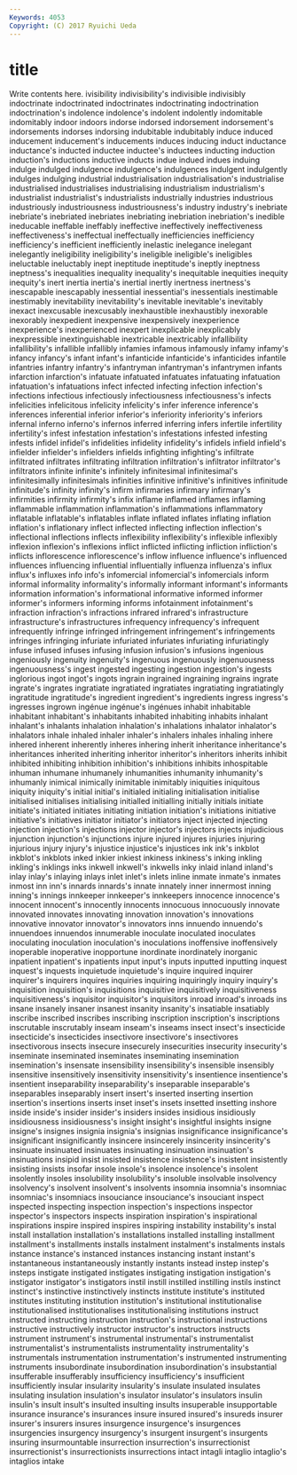```yaml
---
Keywords: 4053 
Copyright: (C) 2017 Ryuichi Ueda
---
```


# title

Write contents here.
ivisibility indivisibility's indivisible indivisibly indoctrinate indoctrinated indoctrinates
indoctrinating indoctrination indoctrination's indolence indolence's indolent indolently indomitable indomitably indoor
indoors indorse indorsed indorsement indorsement's indorsements indorses indorsing indubitable indubitably
induce induced inducement inducement's inducements induces inducing induct inductance inductance's
inducted inductee inductee's inductees inducting induction induction's inductions inductive inducts
indue indued indues induing indulge indulged indulgence indulgence's indulgences indulgent
indulgently indulges indulging industrial industrialisation industrialisation's industrialise industrialised industrialises industrialising
industrialism industrialism's industrialist industrialist's industrialists industrially industries industrious industriously industriousness
industriousness's industry industry's inebriate inebriate's inebriated inebriates inebriating inebriation inebriation's
inedible ineducable ineffable ineffably ineffective ineffectively ineffectiveness ineffectiveness's ineffectual ineffectually
inefficiencies inefficiency inefficiency's inefficient inefficiently inelastic inelegance inelegant inelegantly ineligibility
ineligibility's ineligible ineligible's ineligibles ineluctable ineluctably inept ineptitude ineptitude's ineptly
ineptness ineptness's inequalities inequality inequality's inequitable inequities inequity inequity's inert
inertia inertia's inertial inertly inertness inertness's inescapable inescapably inessential inessential's
inessentials inestimable inestimably inevitability inevitability's inevitable inevitable's inevitably inexact inexcusable
inexcusably inexhaustible inexhaustibly inexorable inexorably inexpedient inexpensive inexpensively inexperience inexperience's
inexperienced inexpert inexplicable inexplicably inexpressible inextinguishable inextricable inextricably infallibility infallibility's
infallible infallibly infamies infamous infamously infamy infamy's infancy infancy's infant
infant's infanticide infanticide's infanticides infantile infantries infantry infantry's infantryman infantryman's
infantrymen infants infarction infarction's infatuate infatuated infatuates infatuating infatuation infatuation's
infatuations infect infected infecting infection infection's infections infectious infectiously infectiousness
infectiousness's infects infelicities infelicitous infelicity infelicity's infer inference inference's inferences
inferential inferior inferior's inferiority inferiority's inferiors infernal inferno inferno's infernos
inferred inferring infers infertile infertility infertility's infest infestation infestation's infestations
infested infesting infests infidel infidel's infidelities infidelity infidelity's infidels infield
infield's infielder infielder's infielders infields infighting infighting's infiltrate infiltrated infiltrates
infiltrating infiltration infiltration's infiltrator infiltrator's infiltrators infinite infinite's infinitely infinitesimal
infinitesimal's infinitesimally infinitesimals infinities infinitive infinitive's infinitives infinitude infinitude's infinity
infinity's infirm infirmaries infirmary infirmary's infirmities infirmity infirmity's infix inflame
inflamed inflames inflaming inflammable inflammation inflammation's inflammations inflammatory inflatable inflatable's
inflatables inflate inflated inflates inflating inflation inflation's inflationary inflect inflected
inflecting inflection inflection's inflectional inflections inflects inflexibility inflexibility's inflexible inflexibly
inflexion inflexion's inflexions inflict inflicted inflicting infliction infliction's inflicts inflorescence
inflorescence's inflow influence influence's influenced influences influencing influential influentially influenza
influenza's influx influx's influxes info info's infomercial infomercial's infomercials inform
informal informality informality's informally informant informant's informants information information's informational
informative informed informer informer's informers informing informs infotainment infotainment's infraction
infraction's infractions infrared infrared's infrastructure infrastructure's infrastructures infrequency infrequency's infrequent
infrequently infringe infringed infringement infringement's infringements infringes infringing infuriate infuriated
infuriates infuriating infuriatingly infuse infused infuses infusing infusion infusion's infusions
ingenious ingeniously ingenuity ingenuity's ingenuous ingenuously ingenuousness ingenuousness's ingest ingested
ingesting ingestion ingestion's ingests inglorious ingot ingot's ingots ingrain ingrained
ingraining ingrains ingrate ingrate's ingrates ingratiate ingratiated ingratiates ingratiating ingratiatingly
ingratitude ingratitude's ingredient ingredient's ingredients ingress ingress's ingresses ingrown ingénue
ingénue's ingénues inhabit inhabitable inhabitant inhabitant's inhabitants inhabited inhabiting inhabits
inhalant inhalant's inhalants inhalation inhalation's inhalations inhalator inhalator's inhalators inhale
inhaled inhaler inhaler's inhalers inhales inhaling inhere inhered inherent inherently
inheres inhering inherit inheritance inheritance's inheritances inherited inheriting inheritor inheritor's
inheritors inherits inhibit inhibited inhibiting inhibition inhibition's inhibitions inhibits inhospitable
inhuman inhumane inhumanely inhumanities inhumanity inhumanity's inhumanly inimical inimically inimitable
inimitably iniquities iniquitous iniquity iniquity's initial initial's initialed initialing initialisation
initialise initialised initialises initialising initialled initialling initially initials initiate initiate's
initiated initiates initiating initiation initiation's initiations initiative initiative's initiatives initiator
initiator's initiators inject injected injecting injection injection's injections injector injector's
injectors injects injudicious injunction injunction's injunctions injure injured injures injuries
injuring injurious injury injury's injustice injustice's injustices ink ink's inkblot
inkblot's inkblots inked inkier inkiest inkiness inkiness's inking inkling inkling's
inklings inks inkwell inkwell's inkwells inky inlaid inland inland's inlay
inlay's inlaying inlays inlet inlet's inlets inline inmate inmate's inmates
inmost inn inn's innards innards's innate innately inner innermost inning
inning's innings innkeeper innkeeper's innkeepers innocence innocence's innocent innocent's innocently
innocents innocuous innocuously innovate innovated innovates innovating innovation innovation's innovations
innovative innovator innovator's innovators inns innuendo innuendo's innuendoes innuendos innumerable
inoculate inoculated inoculates inoculating inoculation inoculation's inoculations inoffensive inoffensively inoperable
inoperative inopportune inordinate inordinately inorganic inpatient inpatient's inpatients input input's
inputs inputted inputting inquest inquest's inquests inquietude inquietude's inquire inquired
inquirer inquirer's inquirers inquires inquiries inquiring inquiringly inquiry inquiry's inquisition
inquisition's inquisitions inquisitive inquisitively inquisitiveness inquisitiveness's inquisitor inquisitor's inquisitors inroad
inroad's inroads ins insane insanely insaner insanest insanity insanity's insatiable
insatiably inscribe inscribed inscribes inscribing inscription inscription's inscriptions inscrutable inscrutably
inseam inseam's inseams insect insect's insecticide insecticide's insecticides insectivore insectivore's
insectivores insectivorous insects insecure insecurely insecurities insecurity insecurity's inseminate inseminated
inseminates inseminating insemination insemination's insensate insensibility insensibility's insensible insensibly insensitive
insensitively insensitivity insensitivity's insentience insentience's insentient inseparability inseparability's inseparable inseparable's
inseparables inseparably insert insert's inserted inserting insertion insertion's insertions inserts
inset inset's insets insetted insetting inshore inside inside's insider insider's
insiders insides insidious insidiously insidiousness insidiousness's insight insight's insightful insights
insigne insigne's insignes insignia insignia's insignias insignificance insignificance's insignificant insignificantly
insincere insincerely insincerity insincerity's insinuate insinuated insinuates insinuating insinuation insinuation's
insinuations insipid insist insisted insistence insistence's insistent insistently insisting insists
insofar insole insole's insolence insolence's insolent insolently insoles insolubility insolubility's
insoluble insolvable insolvency insolvency's insolvent insolvent's insolvents insomnia insomnia's insomniac
insomniac's insomniacs insouciance insouciance's insouciant inspect inspected inspecting inspection inspection's
inspections inspector inspector's inspectors inspects inspiration inspiration's inspirational inspirations inspire
inspired inspires inspiring instability instability's instal install installation installation's installations
installed installing installment installment's installments installs instalment instalment's instalments instals
instance instance's instanced instances instancing instant instant's instantaneous instantaneously instantly
instants instead instep instep's insteps instigate instigated instigates instigating instigation
instigation's instigator instigator's instigators instil instill instilled instilling instils instinct
instinct's instinctive instinctively instincts institute institute's instituted institutes instituting institution
institution's institutional institutionalise institutionalised institutionalises institutionalising institutions instruct instructed instructing
instruction instruction's instructional instructions instructive instructively instructor instructor's instructors instructs
instrument instrument's instrumental instrumental's instrumentalist instrumentalist's instrumentalists instrumentality instrumentality's instrumentals
instrumentation instrumentation's instrumented instrumenting instruments insubordinate insubordination insubordination's insubstantial insufferable
insufferably insufficiency insufficiency's insufficient insufficiently insular insularity insularity's insulate insulated
insulates insulating insulation insulation's insulator insulator's insulators insulin insulin's insult
insult's insulted insulting insults insuperable insupportable insurance insurance's insurances insure
insured insured's insureds insurer insurer's insurers insures insurgence insurgence's insurgences
insurgencies insurgency insurgency's insurgent insurgent's insurgents insuring insurmountable insurrection insurrection's
insurrectionist insurrectionist's insurrectionists insurrections intact intagli intaglio intaglio's intaglios intake
